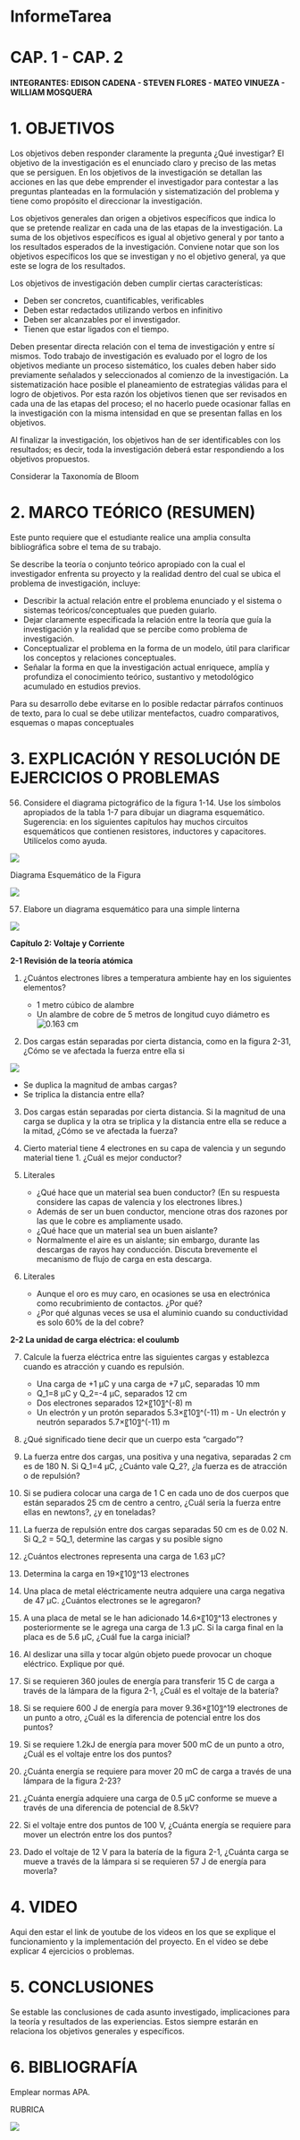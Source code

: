 # InformeTarea

# CAP. 1 - CAP. 2

#### INTEGRANTES: EDISON CADENA - STEVEN FLORES - MATEO VINUEZA - WILLIAM MOSQUERA

# 1. OBJETIVOS

Los objetivos deben responder claramente la pregunta ¿Qué investigar? 
El objetivo de la investigación es el enunciado claro y preciso de las metas que se persiguen. En los objetivos de la investigación se detallan las acciones en las que debe emprender el investigador para contestar a las preguntas planteadas en la formulación y sistematización del problema y tiene como propósito el direccionar la investigación. 

Los objetivos generales dan origen a objetivos específicos que indica lo que se pretende realizar en cada una de las etapas de la investigación. La suma de los objetivos específicos es igual al objetivo general y por tanto a los resultados esperados de la investigación. Conviene notar que son los objetivos específicos los que se investigan y no el objetivo general, ya que este se logra de los resultados. 

Los objetivos de investigación deben cumplir ciertas características: 
* Deben ser concretos, cuantificables, verificables 
* Deben estar redactados utilizando verbos en infinitivo 
* Deben ser alcanzables por el investigador. 
* Tienen que estar ligados con el tiempo. 


Deben presentar directa relación con el tema de investigación y entre sí mismos. Todo trabajo de investigación es evaluado por el logro de los objetivos mediante un proceso sistemático, los cuales deben haber sido previamente señalados y seleccionados al comienzo de la investigación. La sistematización hace posible el planeamiento de estrategias válidas para el logro de objetivos. Por esta razón los objetivos tienen que ser revisados en cada una de las etapas del proceso; el no hacerlo puede ocasionar fallas en la investigación con la misma intensidad en que se presentan fallas en los objetivos. 

Al finalizar la investigación, los objetivos han de ser identificables con los resultados; es decir, toda la investigación deberá estar respondiendo a los objetivos propuestos. 

Considerar la Taxonomía de Bloom

# 2. MARCO TEÓRICO (RESUMEN)

Este punto requiere que el estudiante realice una amplia consulta bibliográfica sobre el tema de su trabajo.

Se describe la teoría o conjunto teórico apropiado con la cual el investigador enfrenta su proyecto y la realidad dentro del cual se ubica el problema de investigación, incluye:
* Describir la actual relación entre el problema enunciado y el sistema o sistemas teóricos/conceptuales que pueden guiarlo.
* Dejar claramente especificada la relación entre la teoría que guía la investigación y la realidad que se percibe como problema de investigación.
* Conceptualizar el problema en la forma de un modelo, útil para clarificar los conceptos y relaciones conceptuales.
* Señalar la forma en que la investigación actual enriquece, amplía y profundiza el conocimiento teórico, sustantivo y metodológico acumulado en estudios previos.

Para su desarrollo debe evitarse en lo posible redactar párrafos continuos de texto, para lo cual se debe utilizar  mentefactos, cuadro comparativos, esquemas o mapas conceptuales

# 3. EXPLICACIÓN Y RESOLUCIÓN DE EJERCICIOS O PROBLEMAS

56. Considere el diagrama pictográfico de la figura 1-14. Use los símbolos apropiados de la tabla 1-7 para dibujar un diagrama esquemático. Sugerencia: en los siguientes capítulos hay muchos circuitos esquemáticos que contienen resistores, inductores y capacitores. Utilícelos como ayuda.

![](https://github.com/eddy90cg/Tarea_1/blob/main/Anexos/Fig.1-14.png)

Diagrama Esquemático de la Figura

![](https://github.com/eddy90cg/Tarea_1/blob/main/Anexos/Diagrama_Ejer_56.png)

57. Elabore un diagrama esquemático para una simple linterna

![](https://github.com/eddy90cg/Tarea_1/blob/main/Anexos/Diagrama_Ejer_57.png)

**Capítulo 2: Voltaje y Corriente**

**2-1 Revisión de la teoría atómica**

1. ¿Cuántos electrones libres a temperatura ambiente hay en los siguientes elementos?
   - 1 metro cúbico de alambre
    - Un alambre de cobre de 5 metros de longitud cuyo diámetro es <img src="https://latex.codecogs.com/svg.latex?0.163&space;cm" title="0.163 cm" />

2. Dos cargas están separadas por cierta distancia, como en la figura 2-31, ¿Cómo se ve afectada la fuerza entre ella si

![](https://github.com/eddy90cg/Tarea_1/blob/main/Anexos/Fig.2-31.png)
  - Se duplica la magnitud de ambas cargas?
   - Se triplica la distancia entre ella?

3. Dos cargas están separadas por cierta distancia. Si la magnitud de una carga se duplica y la otra se triplica y la distancia entre ella se reduce a la mitad, ¿Cómo se ve afectada la fuerza?

4. Cierto material tiene 4 electrones en su capa de valencia y un segundo material tiene 1. ¿Cuál es mejor conductor?


5. Literales
   - ¿Qué hace que un material sea buen conductor? (En su respuesta considere las capas de valencia y los electrones libres.)
    - Además de ser un buen conductor, mencione otras dos razones por las que le cobre es ampliamente usado.
     - ¿Qué hace que un material sea un buen aislante?
      - Normalmente el aire es un aislante; sin embargo, durante las descargas de rayos hay conducción. Discuta brevemente el mecanismo de flujo de carga en esta descarga.

6. Literales
   - Aunque el oro es muy caro, en ocasiones se usa en electrónica como recubrimiento de contactos. ¿Por qué?
    - ¿Por qué algunas veces se usa el aluminio cuando su conductividad es solo 60% de la del cobre?

**2-2 La unidad de carga eléctrica: el coulumb**

7. Calcule la fuerza eléctrica entre las siguientes cargas y establezca cuando es atracción y cuando es repulsión.
   - Una carga de +1 μC y una carga de +7 μC, separadas 10 mm
    - Q_1=8 μC y Q_2=-4 μC, separados 12 cm
     - Dos electrones separados 12×〖10〗^(-8)  m
      - Un electrón y un protón separados 5.3×〖10〗^(-11)  m
       - Un electrón y neutrón separados 5.7×〖10〗^(-11)  m

8. ¿Qué significado tiene decir que un cuerpo esta “cargado”?

9. La fuerza entre dos cargas, una positiva y una negativa, separadas 2 cm es de 180 N. Si Q_1=4 μC, ¿Cuánto vale Q_2?, ¿la fuerza es de atracción o de repulsión?

10. Si se pudiera colocar una carga de 1 C en cada uno de dos cuerpos que están separados 25 cm de centro a centro, ¿Cuál sería la fuerza entre ellas en newtons?, ¿y en toneladas?

11. La fuerza de repulsión entre dos cargas separadas 50 cm es de 0.02 N. Si Q_2  = 5Q_1, determine las cargas y su posible signo

12. ¿Cuántos electrones representa una carga de 1.63 μC?

13. Determina la carga en 19×〖10〗^13 electrones

14. Una placa de metal eléctricamente neutra adquiere una carga negativa de 47 μC. ¿Cuántos electrones se le agregaron?

15. A una placa de metal se le han adicionado 14.6×〖10〗^13 electrones y posteriormente se le agrega una carga de 1.3 μC. Si la carga final en la placa es de 5.6 μC, ¿Cuál fue la carga inicial?

16. Al deslizar una silla y tocar algún objeto puede provocar un choque eléctrico. Explique por qué.

17. Si se requieren 360 joules de energía para transferir 15 C de carga a través de la lámpara de la figura 2-1, ¿Cuál es el voltaje de la batería?

18. Si se requiere 600 J de energía para mover 9.36×〖10〗^19 electrones de un punto a otro, ¿Cuál es la diferencia de potencial entre los dos puntos?

19. Si se requiere 1.2kJ de energía para mover 500 mC de un punto a otro, ¿Cuál es el voltaje entre los dos puntos?

20. ¿Cuánta energía se requiere para mover 20 mC de carga a través de una lámpara de la figura 2-23?

21. ¿Cuánta energía adquiere una carga de 0.5 μC conforme se mueve a través de una diferencia de potencial de 8.5kV?

22. Si el voltaje entre dos puntos de 100 V, ¿Cuánta energía se requiere para mover un electrón entre los dos puntos?

23. Dado el voltaje de 12 V para la batería de la figura 2-1, ¿Cuánta carga se mueve a través de la lámpara si se requieren 57 J de energía para moverla?


# 4. VIDEO

Aqui den estar el link de youtube de los videos en los que se explique el funcionamiento y la implementación del proyecto.
En el video se debe explicar 4 ejercicios o problemas.


# 5. CONCLUSIONES

Se estable las conclusiones de cada asunto investigado, implicaciones para la teoría y resultados de las experiencias. Estos siempre estarán en relaciona los objetivos generales y específicos.

# 6. BIBLIOGRAFÍA

Emplear normas APA.

RUBRICA

![](https://github.com/doalulema/InformeTarea/blob/main/Tarea.png)
